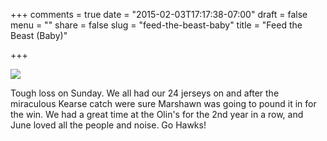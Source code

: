 +++
comments = true
date = "2015-02-03T17:17:38-07:00"
draft = false
menu = ""
share = false
slug = "feed-the-beast-baby"
title = "Feed the Beast (Baby)"

+++

![](/img/image-1423668916193.png)

Tough loss on Sunday. We all had our 24 jerseys on and after the miraculous Kearse catch were sure Marshawn was going to pound it in for the win. We had a great time at the Olin's for the 2nd year in a row, and June loved all the people and noise. Go Hawks!

